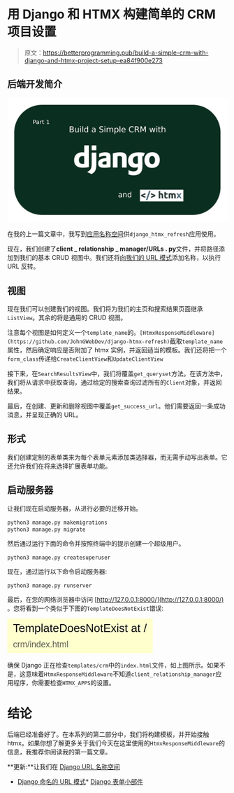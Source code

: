# 用 Django 和 HTMX 构建简单的 CRM 项目设置

> 原文：<https://betterprogramming.pub/build-a-simple-crm-with-django-and-htmx-project-setup-ea84f900e273>

## 后端开发简介

![](img/b47b7043ffbd01eea04c001cb319b50a.png)

在我的上一篇文章中，我写到[应用名称空间](https://medium.com/@john1galiszewski/how-to-handle-full-page-reloads-with-django-and-htmx-a9a7ef2e4b1c#url-namespaces)供`django_htmx_refresh`应用使用。

现在，我们创建了**client _ relationship _ manager/URLs . py**文件，并将路径添加到我们的基本 CRUD 视图中。我们还将[向我们的 URL 模式](https://docs.djangoproject.com/en/4.0/topics/http/urls/#naming-url-patterns)添加名称，以执行 URL 反转。

## 视图

现在我们可以创建我们的视图。我们将为我们的主页和搜索结果页面继承`ListView`。其余的将是通用的 CRUD 视图。

注意每个视图是如何定义一个`template_name`的。`[HtmxResponseMiddleware](https://github.com/JohnGWebDev/django-htmx-refresh)`截取`template_name`属性，然后确定响应是否附加了 htmx 实例，并返回适当的模板。我们还将把一个`form_class`传递给`CreateClientView`和`UpdateClientView`

接下来，在`SearchResultsView`中，我们将覆盖`get_queryset`方法。在该方法中，我们将从请求中获取查询，通过给定的搜索查询过滤所有的`Client`对象，并返回结果。

最后，在创建、更新和删除视图中覆盖`get_success_url`。他们需要返回一条成功消息，并呈现正确的 URL。

## 形式

我们创建定制的表单类来为每个表单元素添加类选择器，而无需手动写出表单。它还允许我们在将来选择扩展表单功能。

## 启动服务器

让我们现在启动服务器，从进行必要的迁移开始。

```
python3 manage.py makemigrations
python3 manage.py migrate
```

然后通过运行下面的命令并按照终端中的提示创建一个超级用户。

```
python3 manage.py createsuperuser
```

现在，通过运行以下命令启动服务器:

```
python3 manage.py runserver
```

最后，在您的网络浏览器中访问 [http://127.0.0.1:8000/](http://127.0.0.1:8000/) 。您将看到一个类似于下图的`TemplateDoesNotExist`错误:

![](img/530231cf934b913e54e98d41c788c4b5.png)

确保 Django 正在检查`templates/crm`中的`index.html`文件，如上图所示。如果不是，这意味着`HtmxResponseMiddleware`不知道`client_relationship_manager`应用程序，你需要检查`HTMX_APPS`的设置。

# 结论

后端已经准备好了。在本系列的第二部分中，我们将构建模板，并开始接触 htmx。如果你想了解更多关于我们今天在这里使用的`HtmxResponseMiddleware`的信息，我推荐你阅读我的第一篇文章。

**更新:**让我们在 [Django URL 名称空间](/build-a-simple-crm-with-django-and-htmx-project-setup-ea84f900e273#url-namespaces)

*   [Django 命名的 URL 模式](https://docs.djangoproject.com/en/4.0/topics/http/urls/#naming-url-patterns)*   [Django 表单小部件](https://docs.djangoproject.com/en/4.0/ref/forms/widgets/)